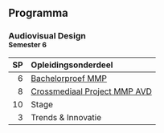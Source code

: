 Programma
---------

### Audiovisual Design<br><small>Semester 6</small>

| SP | Opleidingsonderdeel |
|---:|:--------------------|
|  6 | [Bachelorproef MMP][]<span data-domain="av3" data-level="3"></span> |
|  8 | [Crossmediaal Project MMP AVD][]<span data-domain="av3" data-level="3"></span> |
| 10 | Stage |
|  3 | Trends & Innovatie |

[Bachelorproef MMP]:            #
[Crossmediaal Project MMP AVD]: #